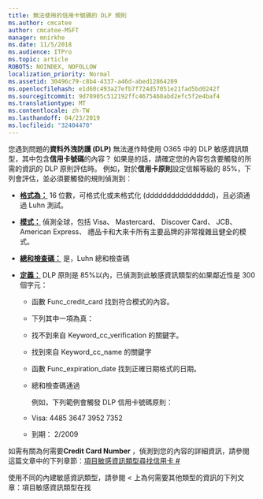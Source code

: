 ```yaml
---
title: 無法使用的信用卡號碼的 DLP 規則
ms.author: cmcatee
author: cmcatee-MSFT
manager: mnirkhe
ms.date: 11/5/2018
ms.audience: ITPro
ms.topic: article
ROBOTS: NOINDEX, NOFOLLOW
localization_priority: Normal
ms.assetid: 30496c79-c8b4-4337-a46d-abed12864209
ms.openlocfilehash: e1d60c493a27efb7f724d57051e21fad5bd0242f
ms.sourcegitcommit: 9d78905c512192ffc4675468abd2efc5f2e4baf4
ms.translationtype: MT
ms.contentlocale: zh-TW
ms.lasthandoff: 04/23/2019
ms.locfileid: "32404470"
---
```

您遇到問題的**資料外洩防護 (DLP)** 無法運作時使用 O365 中的 DLP 敏感資訊類型，其中包含**信用卡號碼**的內容？ 如果是的話，請確定您的內容包含要觸發的所需的資訊的 DLP 原則評估時。 例如，對於**信用卡原則**設定信賴等級的 85%，下列會評估，並必須要觸發的規則偵測到： 
  
- **[格式為：](https://docs.microsoft.com/office365/securitycompliance/what-the-sensitive-information-types-look-for#format-19)** 16 位數，可格式化或未格式化 (dddddddddddddddd)，且必須通過 Luhn 測試。 
    
- **[模式：](https://docs.microsoft.com/office365/securitycompliance/what-the-sensitive-information-types-look-for#pattern-19)** 偵測全球，包括 Visa、 Mastercard、 Discover Card、 JCB、 American Express、 禮品卡和大來卡所有主要品牌的非常複雜且健全的模式。 
    
- **[總和檢查碼：](https://docs.microsoft.com/office365/securitycompliance/what-the-sensitive-information-types-look-for#checksum-19)** 是，Luhn 總和檢查碼 
    
- **[定義：](https://docs.microsoft.com/office365/securitycompliance/what-the-sensitive-information-types-look-for#definition-19)** DLP 原則是 85%以內，已偵測到此敏感資訊類型的如果鄰近性是 300 個字元： 
    
  - 函數 Func_credit_card 找到符合模式的內容。
    
  - 下列其中一項為真： 
    
  - 找不到來自 Keyword_cc_verification 的關鍵字。
    
  - 找到來自 Keyword_cc_name 的關鍵字
    
  - 函數 Func_expiration_date 找到正確日期格式的日期。
    
  - 總和檢查碼通過
    
    例如，下列範例會觸發 DLP 信用卡號碼原則：
    
  - Visa: 4485 3647 3952 7352 
    
  - 到期： 2/2009
    
如需有關為何需要**Credit Card Number** ，偵測到您的內容的詳細資訊，請參閱這篇文章中的下列章節：[項目敏感資訊類型尋找信用卡 #](https://docs.microsoft.com/office365/securitycompliance/what-the-sensitive-information-types-look-for#credit-card-number)
  
使用不同的內建敏感資訊類型，請參閱 < 上為何需要其他類型的資訊的下列文章：<b0>項目敏感資訊類型在找</b0>
  

